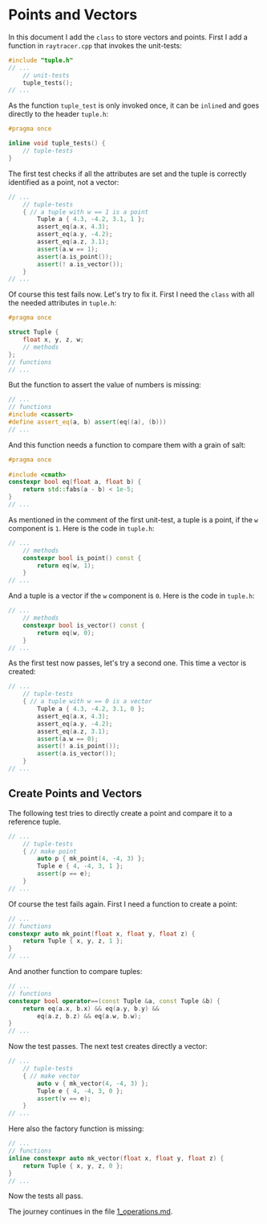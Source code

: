 # Points and Vectors

In this document I add the `class` to store vectors and points.
First I add a function in `raytracer.cpp` that invokes the unit-tests:


```c++
#include "tuple.h"
// ...
	// unit-tests
	tuple_tests();
// ...
```

As the function `tuple_test` is only invoked once, it can be `inline`d and
goes directly to the header `tuple.h`:

```c++
#pragma once

inline void tuple_tests() {
	// tuple-tests
}
```

The first test checks if all the attributes are set and the tuple is
correctly identified as a point, not a vector:

```c++
// ...
	// tuple-tests
	{ // a tuple with w == 1 is a point
		Tuple a { 4.3, -4.2, 3.1, 1 };
		assert_eq(a.x, 4.3);
		assert_eq(a.y, -4.2);
		assert_eq(a.z, 3.1);
		assert(a.w == 1);
		assert(a.is_point());
		assert(! a.is_vector());
	}
// ...
```

Of course this test fails now. Let's try to fix it.
First I need the `class` with all the needed attributes in `tuple.h`:

```C++
#pragma once

struct Tuple {
	float x, y, z, w;
	// methods
};
// functions
// ...
```

But the function to assert the value of numbers is missing:

```c++
// ...
// functions
#include <cassert>
#define assert_eq(a, b) assert(eq((a), (b)))
// ...
```

And this function needs a function to compare them with a grain of salt:

```c++
#pragma once
	
#include <cmath>
constexpr bool eq(float a, float b) {
	return std::fabs(a - b) < 1e-5;
}
// ...
```
As mentioned in the comment of the first unit-test, a tuple is a point,
if the `w` component is `1`. Here is the code in `tuple.h`:

```c++
// ...
	// methods
	constexpr bool is_point() const {
		return eq(w, 1);
	}
// ...
```
And a tuple is a vector if the `w` component is `0`. Here is the code in
`tuple.h`:

```c++
// ...
	// methods
	constexpr bool is_vector() const {
		return eq(w, 0);
	}
// ...
```

As the first test now passes, let's try a second one.
This time a vector is created:

```c++
// ...
	// tuple-tests
	{ // a tuple with w == 0 is a vector
		Tuple a { 4.3, -4.2, 3.1, 0 };
		assert_eq(a.x, 4.3);
		assert_eq(a.y, -4.2);
		assert_eq(a.z, 3.1);
		assert(a.w == 0);
		assert(! a.is_point());
		assert(a.is_vector());
	}
// ...
```

## Create Points and Vectors

The following test tries to directly create a point and compare it to a
reference tuple.

```c++
// ...
	// tuple-tests
	{ // make point
		auto p { mk_point(4, -4, 3) };
		Tuple e { 4, -4, 3, 1 };
		assert(p == e);
	}
// ...
```

Of course the test fails again. First I need a function to create a
point:

```c++
// ...
// functions
constexpr auto mk_point(float x, float y, float z) {
	return Tuple { x, y, z, 1 };
}
// ...
```

And another function to compare tuples:

```c++
// ...
// functions
constexpr bool operator==(const Tuple &a, const Tuple &b) {
	return eq(a.x, b.x) && eq(a.y, b.y) &&
		eq(a.z, b.z) && eq(a.w, b.w);
}
// ...
```

Now the test passes.
The next test creates directly a vector:

```c++
// ...
	// tuple-tests
	{ // make vector
		auto v { mk_vector(4, -4, 3) };
		Tuple e { 4, -4, 3, 0 };
		assert(v == e);
	}
// ...
```

Here also the factory function is missing:

```c++
// ...
// functions
inline constexpr auto mk_vector(float x, float y, float z) {
	return Tuple { x, y, z, 0 };
}
// ...
```

Now the tests all pass.

The journey continues in the file
[1_operations.md](./1_operations.md).
